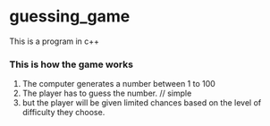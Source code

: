 # guessing_game
This is a program in c++

### This is how the game works
  1. The computer generates a number between 1 to 100
  2. The player has to guess the number. // simple
  3. but the player will be given limited chances based on the level of difficulty they choose.
  
